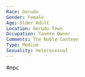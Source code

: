 ```yaml
---
Race: Gerudo
Gender: Female
Age: Older Adult
Location: Gerudo Town
Occupation: Tavern Owner
Comments: The Noble Canteen
Type: Medium
Sexuality: Heterosexual
---
```

#npc 

